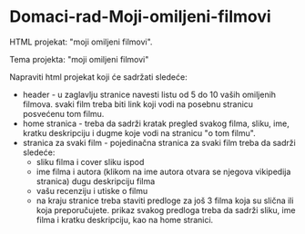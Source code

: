 # Domaci-rad-Moji-omiljeni-filmovi
HTML projekat: "moji omiljeni filmovi".

Tema projekta: "moji omiljeni filmovi"

Napraviti html projekat koji će sadržati sledeće:

* header - u zaglavlju stranice navesti listu od 5 do 10 vaših omiljenih filmova. svaki film treba biti link koji vodi na posebnu stranicu posvećenu tom filmu.
* home stranica - treba da sadrži kratak pregled svakog filma, sliku, ime, kratku deskripciju i dugme koje vodi na stranicu "o tom filmu".
* stranica za svaki film - pojedinačna stranica za svaki film treba da sadrži sledeće:
  - sliku filma i cover sliku ispod
  - ime filma i autora (klikom na ime autora otvara se njegova vikipedija stranica) dugu deskripciju filma
  - vašu recenziju i utiske o filmu
  - na kraju stranice treba staviti predloge za još 3 filma koja su slična ili koja preporučujete. prikaz svakog predloga treba da sadrži sliku, ime filma i kratku deskripciju, kao na home stranici.
